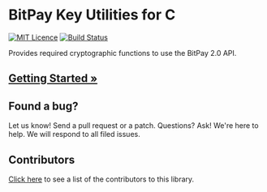 # BitPay Key Utilities for C
[![MIT Licence](https://img.shields.io/badge/license-MIT-blue.svg?style=flat-square)](http://opensource.org/licenses/MIT)
[![Build Status](https://img.shields.io/travis/bitpay/bitpay-c-keyutils.svg?style=flat-square)](https://travis-ci.org/bitpay/bitpay-c-keyutils)


Provides required cryptographic functions to use the BitPay 2.0 API.

## [Getting Started &raquo;](https://github.com/bitpay/bitpay-c-keyutils/blob/master/GUIDE.md)

## Found a bug?
Let us know! Send a pull request or a patch. Questions? Ask! We're here to help. We will respond to all filed issues.

## Contributors
[Click here](https://github.com/bitpay/bitpay-ruby-keyutils/graphs/contributors) to see a list of the contributors to this library.
